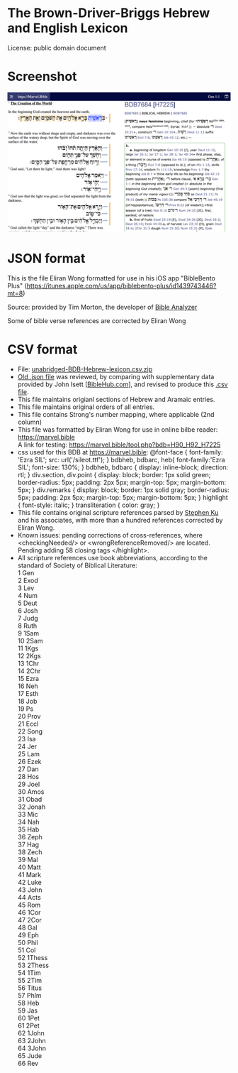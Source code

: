 # The Brown-Driver-Briggs Hebrew and English Lexicon

License: public domain document

# Screenshot

<img src="screenshot.png">

# JSON format

This is the file Eliran Wong formatted for use in his iOS app "BibleBento Plus" (<a href='https://itunes.apple.com/us/app/biblebento-plus/id1439743446?mt=8'>https://itunes.apple.com/us/app/biblebento-plus/id1439743446?mt=8</a>)

Source: provided by Tim Morton, the developer of <a href='https://www.bibleanalyzer.com'>Bible Analyzer</a>

Some of bible verse references are corrected by Eliran Wong

# CSV format

- File: <a href='https://github.com/eliranwong/unabridged-BDB-Hebrew-lexicon/blob/master/unabridged-BDB-Hebrew-lexicon.csv.zip'>unabridged-BDB-Hebrew-lexicon.csv.zip</a>
- <a href='https://github.com/eliranwong/unabridged-BDB-Hebrew-lexicon/blob/master/DictBDB.json'>Old .json file</a> was reviewed, by comparing with supplementary data provided by John Isett [<a href='https://BibleHub.com'>BibleHub.com</a>], and revised to produce this <a href='https://github.com/eliranwong/unabridged-BDB-Hebrew-lexicon/blob/master/unabridged-BDB-Hebrew-lexicon.csv.zip'>.csv file</a>.
- This file maintains origianl sections of Hebrew and Aramaic entries.
- This file maintains original orders of all entries.
- This file contains Strong's number mapping, where applicable (2nd column)
- This file was formatted by Eliran Wong for use in online bilbe reader: <a href='https://marvel.bible'>https://marvel.bible</a>
<br>A link for testing: <a href='https://marvel.bible/tool.php?bdb=H90_H92_H7225'>https://marvel.bible/tool.php?bdb=H90_H92_H7225</a>
- css used for this BDB at  <a href='https://marvel.bible'>https://marvel.bible</a>: @font-face { font-family: 'Ezra SIL'; src: url('/sileot.ttf'); } bdbheb, bdbarc, heb{ font-family:'Ezra SIL'; font-size: 130%; } bdbheb, bdbarc { display: inline-block; direction: rtl; } div.section, div.point { display: block; border: 1px solid green; border-radius: 5px; padding: 2px 5px; margin-top: 5px; margin-bottom: 5px; } div.remarks { display: block; border: 1px solid gray; border-radius: 5px; padding: 2px 5px; margin-top: 5px; margin-bottom: 5px; } highlight { font-style: italic; } transliteration { color: gray; }
- This file contains original scripture references parsed by <a href='https://github.com/stephen-ku'>Stephen Ku</a> and his associates, with more than a hundred references corrected by Eliran Wong.
- Known issues: pending corrections of cross-references, where &lt;checkingNeeded/&gt; or &lt;wrongReferenceRemoved/&gt; are located.  Pending adding 58 closing tags &lt;/highlight&gt;.
- All scripture references use book abbreviations, according to the standard of Society of Biblical Literature:<br>
1	Gen<br>
2	Exod<br>
3	Lev<br>
4	Num<br>
5	Deut<br>
6	Josh<br>
7	Judg<br>
8	Ruth<br>
9	1Sam<br>
10	2Sam<br>
11	1Kgs<br>
12	2Kgs<br>
13	1Chr<br>
14	2Chr<br>
15	Ezra<br>
16	Neh<br>
17	Esth<br>
18	Job<br>
19	Ps<br>
20	Prov<br>
21	Eccl<br>
22	Song<br>
23	Isa<br>
24	Jer<br>
25	Lam<br>
26	Ezek<br>
27	Dan<br>
28	Hos<br>
29	Joel<br>
30	Amos<br>
31	Obad<br>
32	Jonah<br>
33	Mic<br>
34	Nah<br>
35	Hab<br>
36	Zeph<br>
37	Hag<br>
38	Zech<br>
39	Mal<br>
40	Matt<br>
41	Mark<br>
42	Luke<br>
43	John<br>
44	Acts<br>
45	Rom<br>
46	1Cor<br>
47	2Cor<br>
48	Gal<br>
49	Eph<br>
50	Phil<br>
51	Col<br>
52	1Thess<br>
53	2Thess<br>
54	1Tim<br>
55	2Tim<br>
56	Titus<br>
57	Phlm<br>
58	Heb<br>
59	Jas<br>
60	1Pet<br>
61	2Pet<br>
62	1John<br>
63	2John<br>
64	3John<br>
65	Jude<br>
66	Rev<br>
